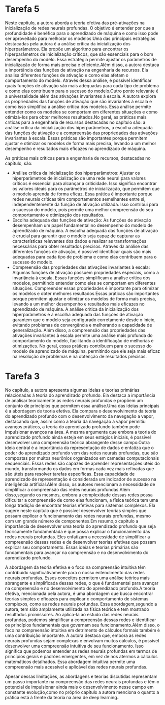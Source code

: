 # Tarefa 5
Neste capítulo, a autora aborda a teoria efetiva das pré-ativações na inicialização de redes neurais profundas. O objetivo é entender por que a profundidade é benéfica para o aprendizado de máquina e como isso pode ser aproveitado para melhorar os modelos.Uma das principais estratégias destacadas pela autora é a análise crítica da inicialização dos hiperparâmetros. Ela propõe um algoritmo para encontrar os hiperparâmetros de inicialização críticos, que são essenciais para o bom desempenho do modelo. Essa estratégia permite ajustar os parâmetros de inicialização de forma mais precisa e eficiente.Além disso, a autora destaca a importância das funções de ativação na engenharia de recursos. Ela analisa diferentes funções de ativação e como elas afetam o comportamento do modelo. Através dessa análise, é possível identificar quais funções de ativação são mais adequadas para cada tipo de problema e como elas contribuem para o sucesso do modelo.Outro ponto relevante é a universalidade além das ativações invariantes à escala. A autora explora as propriedades das funções de ativação que são invariantes à escala e como isso simplifica a análise crítica dos modelos. Essa análise permite entender como os modelos se comportam em diferentes situações e como otimizá-los para obter melhores resultados.No geral, as práticas mais críticas para a engenharia de recursos destacadas no capítulo são: a análise crítica da inicialização dos hiperparâmetros, a escolha adequada das funções de ativação e a compreensão das propriedades das ativações invariantes à escala. Essas práticas são importantes porque permitem ajustar e otimizar os modelos de forma mais precisa, levando a um melhor desempenho e resultados mais eficazes no aprendizado de máquina.

As práticas mais críticas para a engenharia de recursos, destacadas no capítulo, são:
  - Análise crítica da inicialização dos hiperparâmetros: Ajustar os hiperparâmetros de inicialização de uma rede neural para valores críticos é essencial para alcançar a criticidade. Isso significa encontrar os valores ideais para os parâmetros de inicialização, que permitem que o modelo aprenda de forma eficaz. Essa prática é importante porque redes neurais críticas têm comportamentos semelhantes entre si, independentemente da função de ativação utilizada. Isso contribui para o sucesso do modelo, pois permite uma melhor compreensão do seu comportamento e otimização dos resultados.
  - Escolha adequada das funções de ativação: As funções de ativação desempenham um papel fundamental no desempenho do modelo de aprendizado de máquina. A escolha adequada das funções de ativação é crucial para garantir que o modelo seja capaz de capturar as características relevantes dos dados e realizar as transformações necessárias para obter resultados precisos. Através da análise das diferentes funções de ativação, é possível identificar quais são mais adequadas para cada tipo de problema e como elas contribuem para o sucesso do modelo.
  - Compreensão das propriedades das ativações invariantes à escala: Algumas funções de ativação possuem propriedades especiais, como a invariância à escala. Essas funções simplificam a análise crítica dos modelos, permitindo entender como eles se comportam em diferentes situações. Compreender essas propriedades é importante para otimizar os modelos e obter melhores resultados.Essas práticas são importantes porque permitem ajustar e otimizar os modelos de forma mais precisa, levando a um melhor desempenho e resultados mais eficazes no aprendizado de máquina. A análise crítica da inicialização dos hiperparâmetros e a escolha adequada das funções de ativação garantem que o modelo seja configurado corretamente desde o início, evitando problemas de convergência e melhorando a capacidade de generalização. Além disso, a compreensão das propriedades das ativações invariantes à escala permite uma análise mais profunda do comportamento do modelo, facilitando a identificação de melhorias e otimizações. No geral, essas práticas contribuem para o sucesso do modelo de aprendizado de máquina, permitindo que ele seja mais eficaz na resolução de problemas e na obtenção de resultados precisos. 

# Tarefa 3

No capítulo, a autora apresenta algumas ideias e teorias primárias relacionadas à teoria do aprendizado profundo. Ela destaca a importância de analisar teoricamente as redes neurais profundas e propõem um conjunto de princípios que permitem essa análise.Uma das ideias principais é a abordagem de teoria efetiva. Ela compara o desenvolvimento da teoria do aprendizado profundo com o desenvolvimento da navegação a vapor, destacando que, assim como a teoria da navegação a vapor permitiu avanços práticos, a teoria do aprendizado profundo também pode impulsionar avanços na área. A mesma argumenta que embora a teoria do aprendizado profundo ainda esteja em seus estágios iniciais, é possível desenvolver uma compreensão teórica abrangente desse campo.Outra ideia central é a importância da representação de dados e enfatiza que o poder do aprendizado profundo vem das redes neurais profundas, que são compostas por muitos neurônios organizados em camadas computacionais sequenciais. Essas redes são capazes de aprender representações úteis do mundo, transformando os dados em formas cada vez mais refinadas que são úteis para resolver tarefas específicas. Essa capacidade de aprendizado de representação é considerada um indicador de sucesso na inteligência artificial.Além disso, os autores mencionam a necessidade de simplificar a compreensão das redes neurais profundas.Além disso,segundo os mesmos, embora a complexidade dessas redes possa dificultar a compreensão de como elas funcionam, a física teórica tem uma longa tradição de encontrar teorias efetivas para sistemas complexos. Ela sugere neste capítulo que é possível desenvolver teorias simples que possam explicar o funcionamento das redes neurais profundas, mesmo com um grande número de componentes.Em resumo,o capítulo a importância de desenvolver uma teoria do aprendizado profundo que seja teoricamente fundamentada e que possa explicar o funcionamento das redes neurais profundas. Eles enfatizam a necessidade de simplificar a compreensão dessas redes e de desenvolver teorias efetivas que possam explicar seu comportamento. Essas ideias e teorias primárias são fundamentais para avançar na compreensão e no desenvolvimento do aprendizado profundo.

A abordagem da teoria efetiva e o foco na compreensão intuitiva têm contribuído significativamente para o nosso entendimento das redes neurais profundas. Esses conceitos permitem uma análise teórica mais abrangente e simplificada dessas redes, o que é fundamental para avançar na compreensão e no desenvolvimento do aprendizado profundo.A teoria efetiva, mencionada pela autora, é uma abordagem que busca encontrar teorias simples e eficazes para explicar o comportamento de sistemas complexos, como as redes neurais profundas. Essa abordagem,segundo a autora, tem sido amplamente utilizada na física teórica e tem mostrado resultados promissores. Ao aplica-la ao estudo das redes neurais profundas, podemos simplificar a compreensão dessas redes e identificar os princípios fundamentais que governam seu funcionamento.Além disso, o foco na compreensão intuitiva em detrimento de cálculos formais também é uma contribuição importante. A autora destaca  que, embora as redes neurais profundas sejam complexas e envolvam muitos cálculos, é possível desenvolver uma compreensão intuitiva de seu funcionamento. Isso significa que podemos entender as redes neurais profundas em termos de princípios gerais e padrões emergentes, em vez de nos atermos a cálculos matemáticos detalhados. Essa abordagem intuitiva permite uma compreensão mais acessível e aplicável das redes neurais profundas.

Apesar dessas limitações, as abordagens e teorias discutidas representam um passo importante na compreensão das redes neurais profundas e têm o potencial de impulsionar ainda mais o desenvolvimento nesse campo em constante evolução,como no próprio capítulo a autora menciona o quanto a prática está á frente da teoria na área de deep learning..





   



   
